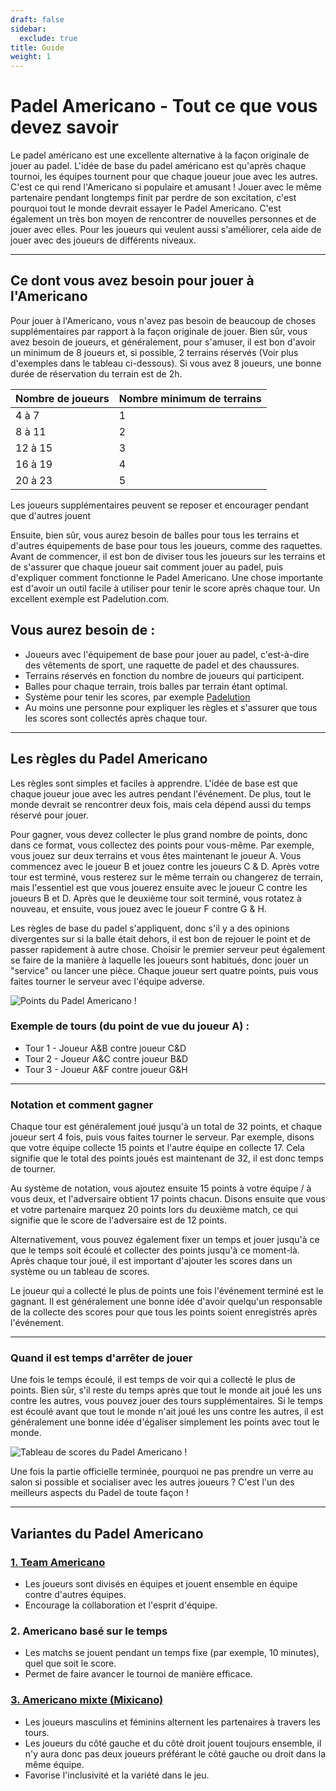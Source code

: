 ```yaml
---
draft: false
sidebar:
  exclude: true
title: Guide
weight: 1
---
```

# Padel Americano - Tout ce que vous devez savoir

Le padel américano est une excellente alternative à la façon originale de jouer au padel. L'idée de base du padel américano est qu'après chaque tournoi, les équipes tournent pour que chaque joueur joue avec les autres. C'est ce qui rend l'Americano si populaire et amusant ! Jouer avec le même partenaire pendant longtemps finit par perdre de son excitation, c'est pourquoi tout le monde devrait essayer le Padel Americano. C'est également un très bon moyen de rencontrer de nouvelles personnes et de jouer avec elles. Pour les joueurs qui veulent aussi s'améliorer, cela aide de jouer avec des joueurs de différents niveaux.

---

## Ce dont vous avez besoin pour jouer à l'Americano

Pour jouer à l'Americano, vous n'avez pas besoin de beaucoup de choses supplémentaires par rapport à la façon originale de jouer. Bien sûr, vous avez besoin de joueurs, et généralement, pour s'amuser, il est bon d'avoir un minimum de 8 joueurs et, si possible, 2 terrains réservés (Voir plus d'exemples dans le tableau ci-dessous). Si vous avez 8 joueurs, une bonne durée de réservation du terrain est de 2h.

| Nombre de joueurs                                         | Nombre minimum de terrains |
|-----------------------------------------------------------|--------------------------|
|                           4 à 7                          |             1            |
|                          8 à 11                          |             2            |
|                          12 à 15                         |             3            |
|                          16 à 19                         |             4            |
|                          20 à 23                         |             5            |



Les joueurs supplémentaires peuvent se reposer et encourager pendant que d'autres jouent

Ensuite, bien sûr, vous aurez besoin de balles pour tous les terrains et d'autres équipements de base pour tous les joueurs, comme des raquettes. Avant de commencer, il est bon de diviser tous les joueurs sur les terrains et de s'assurer que chaque joueur sait comment jouer au padel, puis d'expliquer comment fonctionne le Padel Americano. Une chose importante est d'avoir un outil facile à utiliser pour tenir le score après chaque tour. Un excellent exemple est Padelution.com.

## Vous aurez besoin de :

- Joueurs avec l'équipement de base pour jouer au padel, c'est-à-dire des vêtements de sport, une raquette de padel et des chaussures.
- Terrains réservés en fonction du nombre de joueurs qui participent.
- Balles pour chaque terrain, trois balles par terrain étant optimal.
- Système pour tenir les scores, par exemple [Padelution](https://padelution.com/americano)
- Au moins une personne pour expliquer les règles et s'assurer que tous les scores sont collectés après chaque tour.

---
## Les règles du Padel Americano

Les règles sont simples et faciles à apprendre. L'idée de base est que chaque joueur joue avec les autres pendant l'événement. De plus, tout le monde devrait se rencontrer deux fois, mais cela dépend aussi du temps réservé pour jouer.

Pour gagner, vous devez collecter le plus grand nombre de points, donc dans ce format, vous collectez des points pour vous-même. Par exemple, vous jouez sur deux terrains et vous êtes maintenant le joueur A. Vous commencez avec le joueur B et jouez contre les joueurs C & D. Après votre tour est terminé, vous resterez sur le même terrain ou changerez de terrain, mais l'essentiel est que vous jouerez ensuite avec le joueur C contre les joueurs B et D. Après que le deuxième tour soit terminé, vous rotatez à nouveau, et ensuite, vous jouez avec le joueur F contre G & H.

Les règles de base du padel s'appliquent, donc s'il y a des opinions divergentes sur si la balle était dehors, il est bon de rejouer le point et de passer rapidement à autre chose. Choisir le premier serveur peut également se faire de la manière à laquelle les joueurs sont habitués, donc jouer un "service" ou lancer une pièce. Chaque joueur sert quatre points, puis vous faites tourner le serveur avec l'équipe adverse.

![Points du Padel Americano !](/fr/images/padel-americano.png "Points du Padel Americano !")

### Exemple de tours (du point de vue du joueur A) :
- Tour 1 - Joueur A&B contre joueur C&D
- Tour 2 - Joueur A&C contre joueur B&D
- Tour 3 - Joueur A&F contre joueur G&H

---

### Notation et comment gagner
Chaque tour est généralement joué jusqu'à un total de 32 points, et chaque joueur sert 4 fois, puis vous faites tourner le serveur. Par exemple, disons que votre équipe collecte 15 points et l'autre équipe en collecte 17. Cela signifie que le total des points joués est maintenant de 32, il est donc temps de tourner.

Au système de notation, vous ajoutez ensuite 15 points à votre équipe / à vous deux, et l'adversaire obtient 17 points chacun. Disons ensuite que vous et votre partenaire marquez 20 points lors du deuxième match, ce qui signifie que le score de l'adversaire est de 12 points.

Alternativement, vous pouvez également fixer un temps et jouer jusqu'à ce que le temps soit écoulé et collecter des points jusqu'à ce moment-là. Après chaque tour joué, il est important d'ajouter les scores dans un système ou un tableau de scores.

Le joueur qui a collecté le plus de points une fois l'événement terminé est le gagnant. Il est généralement une bonne idée d'avoir quelqu'un responsable de la collecte des scores pour que tous les points soient enregistrés après l'événement.

---

### Quand il est temps d'arrêter de jouer
Une fois le temps écoulé, il est temps de voir qui a collecté le plus de points. Bien sûr, s'il reste du temps après que tout le monde ait joué les uns contre les autres, vous pouvez jouer des tours supplémentaires. Si le temps est écoulé avant que tout le monde n'ait joué les uns contre les autres, il est généralement une bonne idée d'égaliser simplement les points avec tout le monde.

![Tableau de scores du Padel Americano !](/fr/assets/padel-americano-scoreboard.png "Tableau de scores du Padel Americano !")

Une fois la partie officielle terminée, pourquoi ne pas prendre un verre au salon si possible et socialiser avec les autres joueurs ? C'est l'un des meilleurs aspects du Padel de toute façon !

---

## Variantes du Padel Americano

### [1. Team Americano](/fr/team-americano)
- Les joueurs sont divisés en équipes et jouent ensemble en équipe contre d'autres équipes.
- Encourage la collaboration et l'esprit d'équipe.

### 2. Americano basé sur le temps
- Les matchs se jouent pendant un temps fixe (par exemple, 10 minutes), quel que soit le score.
- Permet de faire avancer le tournoi de manière efficace.

### [3. Americano mixte (Mixicano)](/fr/mixicano)
- Les joueurs masculins et féminins alternent les partenaires à travers les tours.
- Les joueurs du côté gauche et du côté droit jouent toujours ensemble, il n'y aura donc pas deux joueurs préférant le côté gauche ou droit dans la même équipe.
- Favorise l'inclusivité et la variété dans le jeu.
